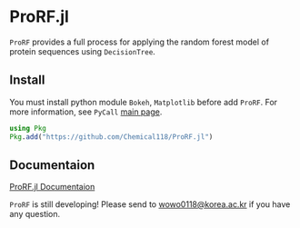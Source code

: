 # ProRF.jl
`ProRF` provides a full process for applying the random forest model of protein sequences using `DecisionTree`.

## Install
You must install python module `Bokeh`, `Matplotlib` before add `ProRF`. For more information, see `PyCall` [main page](https://github.com/JuliaPy/PyCall.jl).

```julia
using Pkg
Pkg.add("https://github.com/Chemical118/ProRF.jl")
```

## Documentaion
[ProRF.jl Documentaion](https://chemical118.github.io/ProRF.jl/dev/)  
  
`ProRF` is still developing! Please send to <wowo0118@korea.ac.kr> if you have any question.